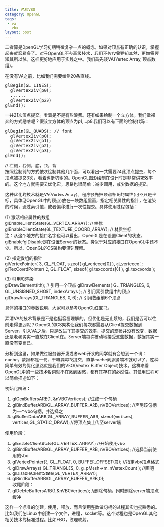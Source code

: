 ```yaml
---
title: VA和VBO
category: OpenGL
tags:
 - va
 - vbo
layout: post
---
```


二者算是OpenGL学习初期稍微复杂一点的概念。如果对顶点有正确的认识，掌握起来就容易多了。对于OpenGL不少高级技术，我们不仅仅需要知其然，更加需要知其所以然。这样更好地应用于实践之中。我们首先谈VA(Vertex Array, 顶点数组)。


在没有VA之前，比如我们需要绘制20条直线。
<pre class="prettyprint lang-c">
glBegin(GL_LINES);
  glVertex2iv(p0);
  ......
  glVertex2iv(p20)
glEnd();
</pre>
一共21次顶点提交。看着是不是有些浪费。还有如果绘制一个立方体，我们做裸奔的方式是啥呢？假设立方体的顶点为p1,...p8.我们可以有下面的绘制代码：
<pre class="prettyprint lang-c">
glBegin(GL_QUADS); // font
  glVertex2iv(p0);
  glVertex2iv(p1);
  glVertex2iv(p2);
  glVertex2iv(p3);
glEnd();
</pre>
  
// 左侧，右侧，底，顶，背  
按照绘制前的方式依次绘制其他几个面，可以看出一共需要24此顶点提交，每个顶点被提交3次，看着也挺坑爹的。OpenGL图形绘制在设计时是非常讲究效率的。这个地方就需要去优化它，思路也很简单：减少调用，减少数据的提交。

这种优化的技术就是VA(Vertex Array)。程序预先把顶点相关的属性(可不只是坐标，具体见OpenGL中的顶点)放在一块数组里面，指定相关属性的指针，在渲染的时候，通过索引值，或者偏移进行一次性提交。具体使用过程包括：

(1) 激活相应属性的数组  
  glEnableClientState(GL_VERTEX_ARRAY);   // 坐标  
  glEnableClientState(GL_TEXTURE_COORD_ARRAY);  // 材质坐标  
 注：从这个地方的接口名字也可以看出，OpenGL是在设置Client的状态， glEnable/glDisable是在设置Server的状态。类似于对应的接口在OpenGL中还不少。所以，OpenGL的CS架构要深刻理解。

(2) 指定数组的指针  
 glVertexPointer( 3, GL_FLOAT, sizeof( gl_vertecex[0] ), gl_vertecex );    glTexCoordPointer( 2, GL_FLOAT, sizeof( gl_texcoords[0] ), gl_texcoords );   

(3) 引用和渲染  
glDrawElement(ith);  // 引用一个顶点
glDrawElements( GL_TRIANGLES, 6, GL_UNSIGNED_SHORT, indexArrays );  //  引用索引数组中的顶点
glDrawArrays(GL_TRIANGLES, 0, 6); // 引用数组前6个顶点

具体的接口的参数说明，大家可以参考OpenGL红宝书。 

弄清VA的技术背景是不是也挺容易理解的。但优化是无止境的，我们是否可以往前走得更远呢？OpenGL的CS架构让我们每次都需要从Client提交数据到Server，引入VA之后，只是改进了其提交的效率，提交的现状并没有改变，数据还是老老实实一直放在Client在。Server端每次被动地接受这些数据，数据其实一直没有变而已。

分析到这里，如果做过服务器开发或者web开发的同学就有会想到一个词：cache。数据都是一份，干嘛要每次提交，直接cache到服务端不就可以了。这种简单有效的优化思路就是我们的VBO(Vextex Buffer Object)技术。这样来看OpenGL中的一些技术名词就不在感到困惑，都有其存在的必然性。其使用过程可以简单描述如下：

初始化阶段：  
1. glGenBuffersARB(1, &nVBOVertices); //生成一个句柄  
2. glBindBufferARB(GL_ARRAY_BUFFER_ARB, nVBOVertices); //声明该句柄为一个vbo句柄，并选择之  
3. glBufferDataARB(GL_ARRAY_BUFFER_ARB, sizeof(vertices), vertices,GL_STATIC_DRAW); //将顶点集上传至server端  

使用阶段：  
1. glEnableClientState(GL_VERTEX_ARRAY); //开始使用vbo
2. glBindBufferARB(GL_ARRAY_BUFFER_ARB, nVBOVertices);  //选择当前使用的vbo  
3. glVertexPointer(3, GL_FLOAT, 0, BUFFER_OFFSET(0));  //指定vbo顶点格式  
4. glDrawArrays( GL_TRIANGLES, 0, g_pMesh->m_nVertexCount ); //画吧  
5. glDisableClientState(GL_VERTEX_ARRAY);  
6. glBindBufferARB(GL_ARRAY_BUFFER_ARB,0);  
收尾阶段：  
1. glDeleteBuffersARB(1,&nVBOVertices); //删除句柄，同时删除server端顶点缓冲

这样一个标准的创建，使用，释放，而且使用整数做句柄的过程其实也挺熟悉的。比如我们在Linux中创建一个文件，进程，socket等。这个过程也是OpenGL其他相关技术的标准过程。比如FBO，纹理映射。